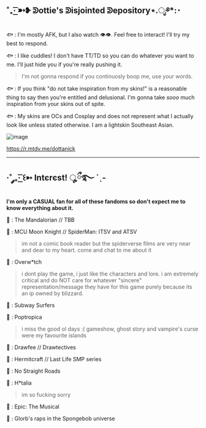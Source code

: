˚₊· ͟͟͞͞➳❥ ᕲottie's ᕲisjointed ᕲepository⋆.ೃ࿔*:･
------------------------------------------------------------------------------------------------------------------

🐟 : I'm mostly AFK, but I also watch :eye::eye:. Feel free to interact! I'll try my best to respond.

🐟 : I like cuddles! I don't have TT/TD so you can do whatever you want to me. I'll just hide you if you're really pushing it.
> I'm not gonna respond if you continuosly boop me, use your words.

🐟 : If you think "do not take inspiration from my skins!" is a reasonable thing to say then you're entitled and delusional. I'm gonna take *sooo* much inspiration from your skins out of spite.

🐟 : My skins are OCs and Cosplay and does not represent what I actually look like unless stated otherwise. I am a lightskin Southeast Asian.

![image](https://github.com/dottanic/dottanic/assets/102858874/7d2b6f43-9643-4123-90e9-0ff083ea7d3d)

https://r.mtdv.me/dottanick

------------------------------------------------------------------------------------------------------------------------
·˚ ༘₊· ͟͟͞͞꒰➳ Intєrєst! ೄྀ࿐ ˊˎ-
------------------------------------------------------------------------------------------------------------------------
**I'm only a CASUAL fan for all of these fandoms so don't expect me to know everything about it.**

🐑 : The Mandalorian // TBB

🐑 : MCU Moon Knight // SpiderMan: ITSV and ATSV
> im not a comic book reader but the spiderverse films are very near and dear to my heart. come and chat to me about it

🐑 : Overw*tch
> i dont play the game, i just like the characters and lore. i am extremely critical and do NOT care for whatever "sincere" representation/message they have for this game purely because its an ip owned by blizzard.

🐑 : Subway Surfers

🐑 : Poptropica
> i miss the good ol days :( gameshow, ghost story and vampire's curse were my favourite islands

🐑 : Drawfee // Drawtectives 

🐑 : Hermitcraft // Last Life SMP series

🐑 : No Straight Roads

🐑 : H*talia 
> im so fucking sorry

🐑 : Epic: The Musical

🐑 : Glorb's raps in the Spongebob universe
